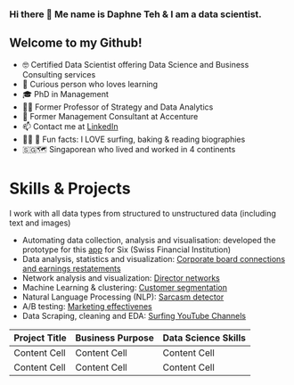 ### Hi there 👋 Me name is Daphne Teh & I am a data scientist. 

Welcome to my Github! 
---

- :nerd_face: Certified Data Scientist offering Data Science and Business Consulting services
- :monocle_face: Curious person who loves learning
- :mortar_board: PhD in Management
- :woman_teacher: Former Professor of Strategy and Data Analytics
- :briefcase: Former Management Consultant at Accenture
- :mailbox: Contact me at [LinkedIn](https://www.linkedin.com/in/daphne-teh-31274310/)
- :surfing_woman: :book: Fun facts: I LOVE surfing, baking & reading biographies
- 🇸🇬🗺️ Singaporean who lived and worked in 4 continents 


# Skills & Projects
I work with all data types from structured to unstructured data (including text and images)

- Automating data collection, analysis and visualisation: developed the prototype for this [app](https://www.six-group.com/en/products-services/banking-services/data-ai/payment-enrichment.html) for Six (Swiss Financial Institution)
- Data analysis, statistics and visualization: [Corporate board connections and earnings restatements](https://github.com/daphteh/Effect-of-board-connections-on-corporate-governance)
- Network analysis and visualization: [Director networks](https://github.com/daphteh/Fortune_500_Director_Board_Network)
- Machine Learning & clustering: [Customer segmentation](https://github.com/daphteh/Customer_Segmentation_CreditCard_Company)
- Natural Language Processing (NLP): [Sarcasm detector](https://github.com/daphteh/Sarcasm_Detector)
- A/B testing: [Marketing effectivenes](https://github.com/daphteh/AB_Testing_Effectiveness_of_Marketing)
- Data Scraping, cleaning and EDA: [Surfing YouTube Channels](https://github.com/daphteh/Scraping_Cleaning_EDA_Surfing_Videos)


| Project Title  | Business Purpose | Data Science Skills | 
| ------------- | ------------- | ------------- | 
| Content Cell  | Content Cell  | Content Cell  |
| Content Cell  | Content Cell  | Content Cell  |
